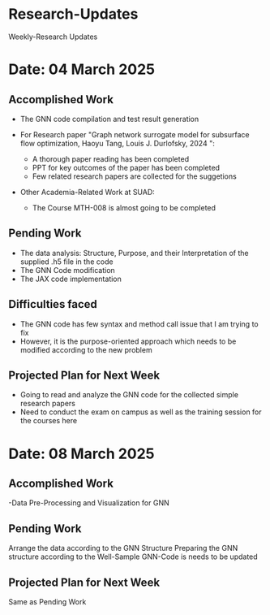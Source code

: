 # Research-Updates
Weekly-Research Updates

# Date: 04 March 2025

## Accomplished Work

- The GNN code compilation and test result generation
- For Research paper "Graph network surrogate model for subsurface flow optimization, Haoyu Tang, Louis J. Durlofsky, 2024 ":
  - A thorough paper reading has been completed
  - PPT for key outcomes of the paper has been completed
  - Few related research papers are collected for the suggetions
 
- Other Academia-Related Work at SUAD:
    - The Course MTH-008 is almost going to be completed
  
## Pending Work

- The data analysis: Structure, Purpose, and their Interpretation of the supplied .h5 file in the code
- The GNN Code modification
- The JAX code implementation

## Difficulties faced 
- The GNN code has few syntax and method call issue that I am trying to fix
- However, it is the purpose-oriented approach which needs to be modified according to the new problem 

## Projected Plan for Next Week

- Going to read and analyze the GNN code for the collected simple research papers
- Need to conduct the exam on campus as well as the training session for the courses here

# Date: 08 March 2025

## Accomplished Work
-Data Pre-Processing and Visualization for GNN 

## Pending Work
Arrange the data according to the GNN Structure
Preparing the GNN structure according to the Well-Sample
GNN-Code is needs to be updated

## Projected Plan for Next Week
Same as Pending Work
